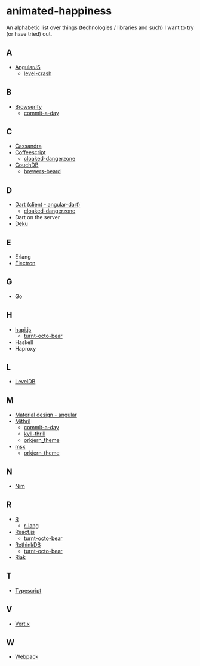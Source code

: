 animated-happiness
==================

An alphabetic list over things (technologies / libraries and such) I want to try (or have tried) out.

## A
- [AngularJS](https://angularjs.org/)
  - [level-crash](https://github.com/eiriksm/level-crash)

## B
- [Browserify](http://browserify.org/)
  - [commit-a-day](https://github.com/eiriksm/commit-a-day)

## C
- [Cassandra](http://cassandra.apache.org/)
- [Coffeescript](http://coffeescript.org/)
  - [cloaked-dangerzone](https://github.com/eiriksm/cloaked-dangerzone)
- [CouchDB](http://couchdb.apache.org/)
  - [brewers-beard](https://github.com/eiriksm/brewers-beard)

## D
- [Dart (client - angular-dart)](https://angulardart.org/)
  - [cloaked-dangerzone](https://github.com/eiriksm/cloaked-dangerzone)
- Dart on the server
- [Deku](https://github.com/segmentio/deku)

## E
- Erlang
- [Electron](http://electron.atom.io/)

## G
- [Go](http://golang.org/)

## H
- [hapi.js](https://github.com/spumko/hapi)
  - [turnt-octo-bear](https://github.com/eiriksm/turnt-octo-bear)
- Haskell
- Haproxy

## L
- [LevelDB](https://code.google.com/p/leveldb/)

## M
- [Material design - angular](https://github.com/angular/material)
- [Mithril](lhorie.github.io/mithril/)
  - [commit-a-day](https://github.com/eiriksm/commit-a-day)
  - [kyll-thrill](https://github.com/eiriksm/kyll-thrill)
  - [orkjern_theme](https://github.com/eiriksm/orkjern_theme)
- [msx](https://github.com/insin/msx)
  - [orkjern_theme](https://github.com/eiriksm/orkjern_theme)
## N
- [Nim](http://nim-lang.org/index.html)

## R
- [R](http://www.r-project.org/)
  - [r-lang](https://github.com/eiriksm/r-lang)
- [React.js](http://facebook.github.io/react/)
  - [turnt-octo-bear](https://github.com/eiriksm/turnt-octo-bear)
- [RethinkDB](http://rethinkdb.com)
  - [turnt-octo-bear](https://github.com/eiriksm/turnt-octo-bear)
- [Riak](http://basho.com/riak/)

## T
- [Typescript](http://www.typescriptlang.org/)

## V
- [Vert.x](http://vertx.io/)

## W
- [Webpack](http://webpack.github.io/)
